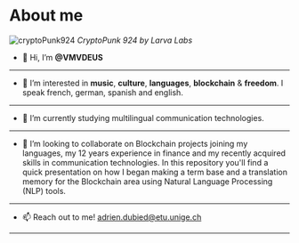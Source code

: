 # About me 
 ![cryptoPunk924](https://github.com/VMVDEUS/VMVDEUS.github.io/blob/main/punk0924.png)
 *CryptoPunk 924 by Larva Labs*

- 👋 Hi, I’m **@VMVDEUS**
---
- 👀 I’m interested in **music**, **culture**, **languages**, **blockchain** & **freedom**. I speak french, german, spanish and english.
---
- 🌱 I’m currently studying multilingual communication technologies.
---
- 💞️ I’m looking to collaborate on Blockchain projects joining my languages, my 12 years experience in finance and my recently acquired skills in communication technologies. In this repository you'll find a quick presentation on how I began making a term base and a translation memory for the Blockchain area using Natural Language Processing (NLP) tools.
---
- 📫 Reach out to me! [adrien.dubied@etu.unige.ch](adrien.dubied@etu.unige.ch)
---

<!---
VMVDEUS/VMVDEUS is a ✨ special ✨ repository because its `README.md` (this file) appears on your GitHub profile.
You can click the Preview link to take a look at your changes.
--->

